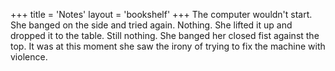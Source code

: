 +++
title = 'Notes'
layout = 'bookshelf'
+++
The computer wouldn't start. She banged on the side and tried again. Nothing. She lifted it up and dropped it to the table. Still nothing. She banged her closed fist against the top. It was at this moment she saw the irony of trying to fix the machine with violence.